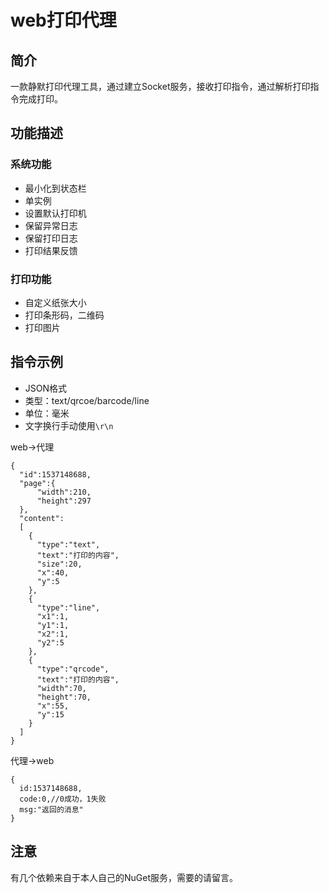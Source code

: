# web打印代理
## 简介
一款静默打印代理工具，通过建立Socket服务，接收打印指令，通过解析打印指令完成打印。
## 功能描述

### 系统功能
* 最小化到状态栏
* 单实例
* 设置默认打印机
* 保留异常日志
* 保留打印日志
* 打印结果反馈

### 打印功能
* 自定义纸张大小
* 打印条形码，二维码
* 打印图片

## 指令示例
* JSON格式
* 类型：text/qrcoe/barcode/line
* 单位：毫米
* 文字换行手动使用`\r\n`

web->代理
```
{
  "id":1537148688,
  "page":{
      "width":210,
      "height":297
  },
  "content":
  [
    {
      "type":"text",
      "text":"打印的内容",
      "size":20,
      "x":40,
      "y":5
    },
    {
      "type":"line",
      "x1":1,
      "y1":1,
      "x2":1,
      "y2":5
    },
    {
      "type":"qrcode",
      "text":"打印的内容",
      "width":70,
      "height":70,
      "x":55,
      "y":15
    }
  ]
}
```
代理->web
```
{
  id:1537148688,
  code:0,//0成功，1失败
  msg:"返回的消息"
}
```

## 注意
有几个依赖来自于本人自己的NuGet服务，需要的请留言。